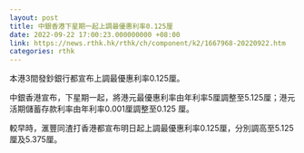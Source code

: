 ```yaml
---
layout: post
title: 中銀香港下星期一起上調最優惠利率0.125厘
date: 2022-09-22 17:00:23.000000000 +08:00
link: https://news.rthk.hk/rthk/ch/component/k2/1667968-20220922.htm
categories: rthk
---
```


本港3間發鈔銀行都宣布上調最優惠利率0.125厘。

中銀香港宣布，下星期一起，將港元最優惠利率由年利率5厘調整至5.125厘；港元活期儲蓄存款利率由年利率0.001厘調整至0.125 厘。

較早時，滙豐同渣打香港都宣布明日起上調最優惠利率0.125厘，分別調高至5.125厘及5.375厘。

